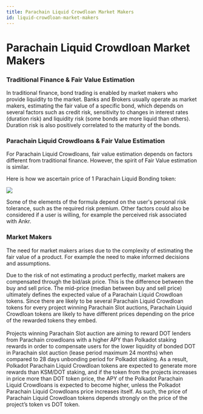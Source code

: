 ```yaml
---
title: Parachain Liquid Crowdloan Market Makers
id: liquid-crowdloan-market-makers
---
```


# Parachain Liquid Crowdloan Market Makers

### Traditional Finance & Fair Value Estimation

In traditional finance, bond trading is enabled by market makers who provide liquidity to the market. Banks and Brokers usually operate as market makers, estimating the fair value of a specific bond, which depends on several factors such as credit risk, sensitivity to changes in interest rates (duration risk) and liquidity risk (some bonds are more liquid than others). Duration risk is also positively correlated to the maturity of the bonds.

### Parachain Liquid Crowdloans & Fair Value Estimation

For Parachain Liquid Crowdloans, fair value estimation depends on factors different from traditional finance. However, the spirit of Fair Value estimation is similar.

Here is how we ascertain price of 1 Parachain Liquid Bonding token:

![](https://lh3.googleusercontent.com/WOHgD5IK4wwkm8aVJ\_8qQaj90o1SL-Jd7Bn\_KZsPnNMRzApb088KnuoNjgWhpBnqyK2IEhxHQeeQ1Gal-HC9uVYwJd1\_gIg8v4RtLw4RGvTCroyPBhv5SutoF-YHECqSYJCATV8bVi\_2TVH7Fg=s0)

Some of the elements of the formula depend on the user's personal risk tolerance, such as the required risk premium. Other factors could also be considered if a user is willing, for example the perceived risk associated with Ankr.

### Market Makers

The need for market makers arises due to the complexity of estimating the fair value of a product. For example the need to make informed decisions and assumptions.

Due to the risk of not estimating a product perfectly, market makers are compensated through the bid/ask price. This is the difference between the buy and sell price. The mid-price (median between buy and sell price) ultimately defines the expected value of a Parachain Liquid Crowdloan tokens. Since there are likely to be several Parachain Liquid Crowdloan tokens for every project winning Parachain Slot auctions, Parachain Liquid Crowdloan tokens are likely to have different prices depending on the price of the rewarded tokens they embed.\
\
Projects winning Parachain Slot auction are aiming to reward DOT lenders from Parachain crowdloans with a higher APY than Polkadot staking rewards in order to compensate users for the lower liquidity of bonded DOT in Parachain slot auction (lease period maximum 24 months) when compared to 28 days unbonding period for Polkadot staking. As a result, Polkadot Parachain Liquid Crowdloan tokens are expected to generate more rewards than KSM/DOT staking, and if the token from the projects increases in price more than DOT token price, the APY of the Polkadot Parachain Liquid Crowdloans is expected to become higher, unless the Polkadot Parachain Liquid Crowdloans price increases itself. As such, the price of Parachain Liquid Crowdloan tokens depends strongly on the price of the project’s token vs DOT token.